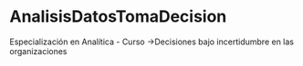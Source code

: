 # AnalisisDatosTomaDecision
Especialización en Analítica - Curso ->Decisiones bajo incertidumbre en las organizaciones 
